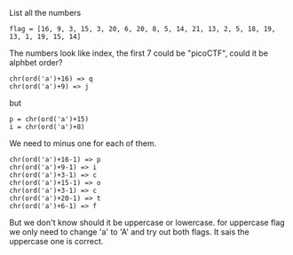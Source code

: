 List all the numbers

```
flag = [16, 9, 3, 15, 3, 20, 6, 20, 8, 5, 14, 21, 13, 2, 5, 18, 19, 13, 1, 19, 15, 14]
```

The numbers look like index, the first 7 could be "picoCTF", could it be alphbet order?

```
chr(ord('a')+16) => q
chr(ord('a')+9) => j
```

but 
```
p = chr(ord('a')+15)
i = chr(ord('a')+8)
```

We need to minus one for each of them.
```
chr(ord('a')+16-1) => p
chr(ord('a')+9-1) => i
chr(ord('a')+3-1) => c
chr(ord('a')+15-1) => o
chr(ord('a')+3-1) => c
chr(ord('a')+20-1) => t
chr(ord('a')+6-1) => f
```

But we don't know should it be uppercase or lowercase. for uppercase flag we only need to change 'a' to 'A' and try out both flags.
It sais the uppercase one is correct.
